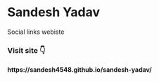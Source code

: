 # Sandesh Yadav
Social links webiste
<h3>Visit site 👇</h3>
<h4>https://sandesh4548.github.io/sandesh-yadav/</h4>
